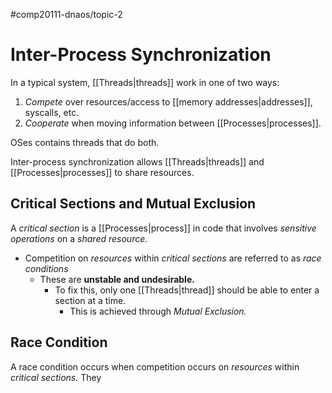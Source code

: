 #comp20111-dnaos/topic-2 
# Inter-Process Synchronization

In a typical system, [[Threads|threads]] work in one of two ways:
1) *Compete* over resources/access to [[memory addresses|addresses]], syscalls, etc.
2) *Cooperate* when moving information between [[Processes|processes]].

OSes contains threads that do both. 

Inter-process synchronization allows [[Threads|threads]] and [[Processes|processes]] to share resources.

## Critical Sections and Mutual Exclusion

A *critical section* is a [[Processes|process]] in code that involves *sensitive operations* on a *shared resource.*

- Competition on *resources* within *critical sections* are referred to as *race conditions* 
	- These are **unstable and undesirable.** 
		- To fix this, only one [[Threads|thread]] should be able to enter a section at a time.
			- This is achieved through *Mutual Exclusion.*

## Race Condition

A race condition occurs when competition occurs on *resources* within *critical sections.* They